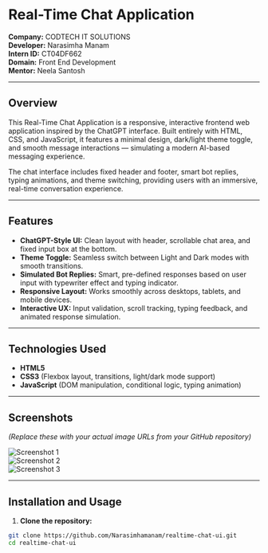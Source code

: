 # Real-Time Chat Application

**Company:** CODTECH IT SOLUTIONS  
**Developer:** Narasimha Manam  
**Intern ID:** CT04DF662  
**Domain:** Front End Development  
**Mentor:** Neela Santosh  

---

## Overview

This Real-Time Chat Application is a responsive, interactive frontend web application inspired by the ChatGPT interface. Built entirely with HTML, CSS, and JavaScript, it features a minimal design, dark/light theme toggle, and smooth message interactions — simulating a modern AI-based messaging experience.

The chat interface includes fixed header and footer, smart bot replies, typing animations, and theme switching, providing users with an immersive, real-time conversation experience.

---

## Features

- **ChatGPT-Style UI:** Clean layout with header, scrollable chat area, and fixed input box at the bottom.
- **Theme Toggle:** Seamless switch between Light and Dark modes with smooth transitions.
- **Simulated Bot Replies:** Smart, pre-defined responses based on user input with typewriter effect and typing indicator.
- **Responsive Layout:** Works smoothly across desktops, tablets, and mobile devices.
- **Interactive UX:** Input validation, scroll tracking, typing feedback, and animated response simulation.

---

## Technologies Used

- **HTML5**  
- **CSS3** (Flexbox layout, transitions, light/dark mode support)  
- **JavaScript** (DOM manipulation, conditional logic, typing animation)

---

## Screenshots

*(Replace these with your actual image URLs from your GitHub repository)*

![Screenshot 1](https://github.com/user-attachments/assets/example1.png)  
![Screenshot 2](https://github.com/user-attachments/assets/example2.png)  
![Screenshot 3](https://github.com/user-attachments/assets/example3.png)

---

## Installation and Usage

1. **Clone the repository:**

```bash
git clone https://github.com/Narasimhamanam/realtime-chat-ui.git
cd realtime-chat-ui
